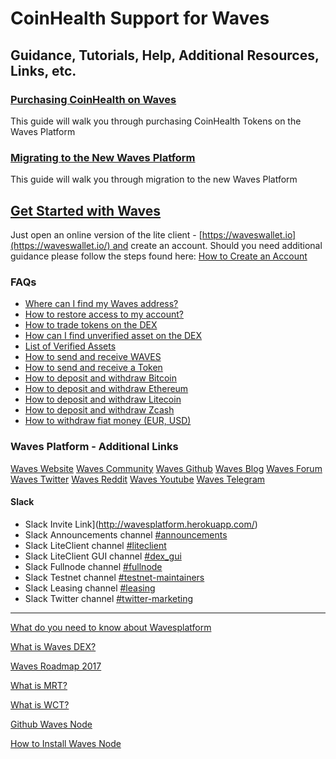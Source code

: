 # CoinHealth Support for Waves 
## Guidance, Tutorials, Help, Additional Resources, Links, etc.

### [Purchasing CoinHealth on Waves](coinhealthwaves.md)
This guide will walk you through purchasing CoinHealth Tokens on the Waves Platform

### [Migrating to the New Waves Platform](Waves-New.md)
This guide will walk you through migration to the new Waves Platform

## [Get Started with Waves](https://support.wavesplatform.com/forums/2-knowledge-base/topics/4228-get-started-with-waves/)

Just open an online version of the lite client - [https://waveswallet.io](https://waveswallet.io/) and create an account. Should you need additional guidance please follow the steps found here: [How to Create an Account](https://wavesplatform.userecho.com/topics/4399-how-to-create-an-account/)

### FAQs

- [Where can I find my Waves address?](https://wavesplatform.userecho.com/topics/3535-where-can-i-find-my-waves-address/)
- [How to restore access to my account?](https://wavesplatform.userecho.com/topics/2629-how-to-restore-access-to-my-account-i-forgot-my-password-how-do-i-reset-it/)
- [How to trade tokens on the DEX](https://wavesplatform.userecho.com/topics/2305-how-to-trade-tokens-on-the-dex/)
- [How can I find unverified asset on the DEX](https://wavesplatform.userecho.com/forums/2-knowledge-base/topics/10292-how-can-i-find-unverified-asset-on-the-dex/)
- [List of Verified Assets](https://wavesplatform.userecho.com/forums/2-knowledge-base/topics/8141-list-of-verified-assets/)
- [How to send and receive WAVES](https://wavesplatform.userecho.com/topics/4402-how-to-send-and-receive-waves/)
- [How to send and receive a Token](https://wavesplatform.userecho.com/topics/4400-how-to-send-and-receive-a-token/)
- [How to deposit and withdraw Bitcoin](https://wavesplatform.userecho.com/topics/2304-how-to-deposit-and-withdraw-bitcoin/)
- [How to deposit and withdraw Ethereum](https://wavesplatform.userecho.com/topics/4829-how-to-deposit-and-withdraw-ethereum/)
- [How to deposit and withdraw Litecoin](http://support.wavesplatform.com/topics/8446-how-to-deposit-and-withdraw-litecoin/)
- [How to deposit and withdraw Zcash](http://support.wavesplatform.com/topics/8447-how-to-deposit-and-withdraw-zcash/)
- [How to withdraw fiat money (EUR, USD)](https://wavesplatform.userecho.com/topics/4081-how-to-withdraw-fiat-money-eur-usd/)

### Waves Platform - Additional Links

[Waves Website](https://wavesplatform.com/)
[Waves Community](http://wavescommunity.com/)
[Waves Github](https://github.com/wavesplatform/)
[Waves Blog](https://blog.wavesplatform.com/latest)
[Waves Forum](https://wavestalk.org/)
[Waves Twitter](https://twitter.com/wavesplatform)
[Waves Reddit](https://www.reddit.com/r/Wavesplatform/)
[Waves Youtube](https://www.youtube.com/channel/UCYDQN4Fo4rGnOZ22L5plNIw)
[Waves Telegram](https://t.me/Wavescommunity)


#### Slack
- Slack Invite Link](http://wavesplatform.herokuapp.com/)
- Slack Announcements channel [#announcements](https://wavesplatform.slack.com/messages/C1G16SX3N/)
- Slack LiteClient channel [#liteclient](https://wavesplatform.slack.com/messages/C0TNLE88P/)
- Slack LiteClient GUI channel [#dex_gui](https://wavesplatform.slack.com/messages/C4YH48W7L/)
- Slack Fullnode channel [#fullnode](https://wavesplatform.slack.com/messages/C0TNQLTNU/)
- Slack Testnet channel [#testnet-maintainers](https://wavesplatform.slack.com/messages/C18UM58S1/)
- Slack Leasing channel [#leasing](https://wavesplatform.slack.com/messages/C51QCEC1W/)
- Slack Twitter channel [#twitter-marketing](https://wavesplatform.slack.com/messages/C0UBSJA6S/)

----

[What do you need to know about Wavesplatform](https://blog.wavesplatform.com/what-you-need-to-know-about-wavesplatform-3d32c2b9e6d6)

[What is Waves DEX?](https://blog.wavesplatform.com/what-is-waves-dex-7c311d1360a1)

[Waves Roadmap 2017](https://blog.wavesplatform.com/waves-updated-roadmap-2017-f5d75c8f33c7)

[What is MRT?](https://blog.wavesplatform.com/incentivizing-pos-mining-b26f8702032c)

[What is WCT?](https://blog.wavesplatform.com/waves-community-tokens-e9e8b5db0b49)


[Github Waves Node](https://github.com/wavesplatform/Waves/releases)

[How to Install Waves Node](https://github.com/wavesplatform/Waves/wiki/How-to-install-Waves-node)
